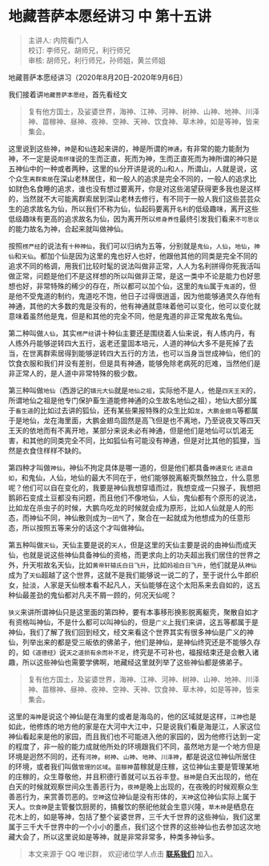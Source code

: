 # 地藏菩萨本愿经讲习 中 第十五讲

> 主讲人: 内院看门人 <br />
> 校订: 李师兄，胡师兄，利行师兄 <br />
> 审核: 胡师兄，利行师兄，孙师姐，黄兰师姐 <br />

地藏菩萨本愿经讲习（2020年8月20日-2020年9月6日）

我们接着讲`地藏菩萨本愿经`，首先看经文

> 复有他方国土，及娑婆世界，海神、江神、河神、树神、山神、地神、川泽神、苗稼神、昼神、夜神、空神、天神、饮食神、草木神，如是等神，皆来集会。

这里说到这些神，`神`是和`仙`连起来讲的，神是所谓的`神通`，有非常的能力能耐为神，不一定是说`南怀瑾`说的生而正直，死而为神，生而正直死而为神所谓的神只是五神仙中的一种或者两种，这里的`仙`分开讲是说的`山`和`人`，所谓山，人就是说，这个众生`离群索居`在深山老林居住，和一般人的追求是完全不同的，一般人的追求比如财色名食睡的追求，谁也没有想过要离开，你是对这些渴望获得更多我也是这样的，当然就不大可能离群索居到深山老林去修行，有不同于一般人我们这些芸芸众生的追求故名为仙，所以我们不称为仙，仙起码要离开`名利`的低级趣味，离开这些低级趣味有更高的追求故名为仙，因为离开所以`修身养性`最终引发我们看来`不可思议`的能力故名为神，合起来就叫做神仙。

按照`楞严经`的说法有`十种神仙`，我们可以归纳为五等，分别就是`鬼仙`，`人仙`，`地仙`，`神仙`和`天仙`。都加个仙是因为这里的鬼也好人也好，他跟他其他的同类是完全不同的追求不同的格调，用我们比较时髦的说法叫做非正常，人人为名利拼得你死我活叫做正常，问题是他们不是这样想的所以叫做非正常，是这一类中不论是能力也好思想也好，非常特殊的稀少的存在，所以都可以加个仙，这里的`鬼仙`属于`鬼道`的，但是他不受鬼道的制约，鬼道吃不饱，他日子过得很逍遥，因为他能够通灵久存他有神通，其他的大多数的鬼是没有的，他有神通就意味着他可以变化，他可以变化就意味着虽然他是鬼，但是和其他的完全不同，他是鬼道的非正常鬼故名鬼仙。

第二种叫做`人仙`，其实`楞严经`讲十种仙主要还是围绕着人仙来说，有人练内丹，有人练外丹能够逆转四大五行，返老还童固本培元，人道的神仙大多不是死掉了去当，在世离群索居得到能够逆转四大五行的方法，也可以当身当世成神仙，他们的饮食衣服和我们并没有差别，但是具有神通，能够免除老病死的厄难，当然他们是非正常人的，是人道中非常特殊的极少数。

第三种叫做`地仙`（西游记的`镇元大仙`就是`地仙之祖`，实际他不是人，他是`四天王天`的，所谓地仙之祖是他专门保护畜生道能修神通的众生故名地仙之祖），地仙大部分属于`畜生道`的比如过去讲的狐仙，还有某些果报特殊的众生比如`龙`，`大鹏金翅鸟`等都属于是地仙，龙在海里面，大鹏金翅鸟固然是高飞但是也不离地，乃至说夜叉等四天王天的依地而有不离开地，某部分来说未必有神通，但是他们是地仙可以饥渴无害，和其他的同类完全不同，比如狐仙有可能没有神通，但是对比其他的狐狸，当然是衣食住样样不缺的。

第四种才叫做`神仙`，神仙不拘定具体是哪一道的，但是他们都具备`神通变化` `进退自如`，和鬼仙，人仙，地仙的最大不同在于，他们能够脱离躯壳飘然独立，什么意思呢？他们可以自在变化的，我要是神仙我想穿墙而过，我想变成一只猴子，我想把鹅卵石变成土豆都没有问题，而且他们不像地仙，人仙，鬼仙都有个原形的说法，比如龙在杀虫子的时候，大鹏鸟吃龙的时候就会成为原形，比如人仙就是人的形态，而神仙不同，神仙散则成为`一团气`了，聚合在一起就成为他想成为的任意形态，所以按照五等来分的话这个才叫做神仙。

第五种叫做`天仙`，天仙主要是说的`天人`，但是这里的天仙主要是说的由神仙而成天仙，也就是说这些神仙具备神仙的资格，而更求向上的功夫超出我们居住的世界之外，升天啦故名天仙，比如`黄帝轩辕氏白日飞升`，比如`妈祖白日飞升`，他们就是从`神仙`成为了`天仙`超越了这个世界，这就不是我们能够说一说二的了，至于说什么牛郎织女，扯淡，人家是天仙根本看不起凡人，天仙能够在这个太阳系来去自如的，这五种仙最差劲的鬼仙都对凡夫不屑一顾的，何况天仙呢？

`狭义`来讲所谓神仙只是这里面的第四种，要有本事移形换影脱离躯壳，聚散自如才有资格叫神仙，不是什么都可以叫神仙的，但是`广义`上我们来讲，这五等都属于是神仙，我们了解了我们回到经文，经文来看这个世界其实有很多神仙是广义的神仙，列举出来的都是受三皈依的佛弟子，他们是神仙，是神仙终究还是不能够久存的，如`《道德经》`说`天之道损有余而补不足`，终究是不可补也，福报结束还是会散入诸趣，所以这些神仙也需要学佛啊，地藏经这里就列举了这些神仙都是佛弟子。

> 复有他方国土，及娑婆世界，海神、江神、河神、树神、山神、地神、川泽神、苗稼神、昼神、夜神、空神、天神、饮食神、草木神，如是等神，皆来集会。

这里的`海神`是说这个神仙是在海里的或者是海岛的，他的区域就是这样，`江神`也是如此，他修炼的地方他的家是在大河中大江中，只是说我们看是海是江，人家这位神仙看起来是他的家园，而且我们也不可能进入他的家园的，因为他修行达到一定的程度了，非一般的能力成就他所处的环境跟我们不同，虽然地方是一个地方但是环境是迥然不同的，还有`河神`，`树神`、`山神`、`地神`、`川泽神`，都是说这位神仙所居住的环境，或者我们叫做`管理的区域`。`苗稼神`苗稼就是庄稼，这位神仙主要是管理某地的庄稼的，众生尊敬他，并且积德行善就可以五谷丰登。`昼神`是白天出现的，他在白天的时候就观察世间众生善恶行为，`夜神`是晚上出现的，在夜晚的时候观察众生善恶行为，来赏善罚恶的。`空神`这位神仙是没有形体的，`天神`这位神仙实际上属于天人。`饮食神`是主管餐饮厨房的，搞餐饮的祭祀他就会生意兴隆，`草木神`是栖息在花木上的，如是等神，包括了整个娑婆世界，三千大千世界的这些神仙，我们这里属于三千大千世界中的一个小小的墨点，我们这个世界的这些神仙也去参加这次地藏大会了，所以这里说如是等神，就是非常非常多，种类多神仙多。

> 本文来源于 QQ 唯识群， 欢迎诸位学人点击 **[联系我们](https://mp.weixin.qq.com/s/lZCfWjmLjgNR165Tx4_bCQ)** 加入。

